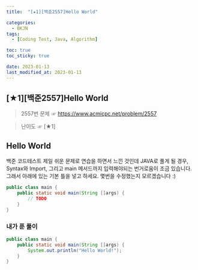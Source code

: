 ```yaml
---
title:  "[★1][백준2557]Hello World" 

categories:
  - BKJN
tags:
  - [Coding Test, Java, Algorithm]

toc: true
toc_sticky: true

date: 2023-01-13
last_modified_at: 2023-01-13
---
```

[★1][백준2557]Hello World
----
> 2557번 문제 ☞ https://www.acmicpc.net/problem/2557  

> 난이도 ☞ [★1]
  
## Hello World
백준 코드테스트 제일 쉬운 문제로 연습을 하면서 느낀 것인데 JAVA로 풀게 될 경우, Syntax와 Import, 그리고 main 메서드까지 입력해야되는 번거로움이 조금 있습니다. 그래서 아래에 있는 기본 틀을 넣고 하세요. 몇번을 수정했는지 모르겠습니다 :)
```java
public class main {
    public static void main(String []args) {
        // TODO
    }
}
```

### 내가 푼 풀이
```java
public class main {
    public static void main(String []args) {
        System.out.println("Hello World!");
    }
}
```